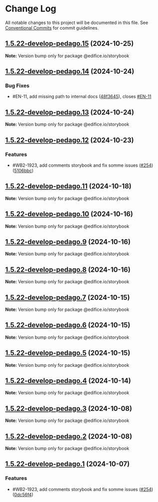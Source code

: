 # Change Log

All notable changes to this project will be documented in this file.
See [Conventional Commits](https://conventionalcommits.org) for commit guidelines.

## [1.5.22-develop-pedago.15](https://github.com/edificeio/edifice-frontend-framework/compare/v1.5.22-develop-pedago.14...v1.5.22-develop-pedago.15) (2024-10-25)

**Note:** Version bump only for package @edifice.io/storybook

## [1.5.22-develop-pedago.14](https://github.com/edificeio/edifice-frontend-framework/compare/v1.5.22-develop-pedago.13...v1.5.22-develop-pedago.14) (2024-10-24)

### Bug Fixes

- #EN-11, add missing path to internal docs ([48f3645](https://github.com/edificeio/edifice-frontend-framework/commit/48f36451666fdacb21434f18d7483a4ac673d8af)), closes [#EN-11](https://github.com/edificeio/edifice-frontend-framework/issues/EN-11)

## [1.5.22-develop-pedago.13](https://github.com/edificeio/edifice-frontend-framework/compare/v1.5.22-develop-pedago.12...v1.5.22-develop-pedago.13) (2024-10-24)

**Note:** Version bump only for package @edifice.io/storybook

## [1.5.22-develop-pedago.12](https://github.com/edificeio/edifice-frontend-framework/compare/v1.5.22...v1.5.22-develop-pedago.12) (2024-10-23)

### Features

- #WB2-1923, add comments storybook and fix somme issues ([#254](https://github.com/edificeio/edifice-frontend-framework/issues/254)) ([5106bbc](https://github.com/edificeio/edifice-frontend-framework/commit/5106bbc22bfcefdae5b5400086e264aa28df1ddc))

## [1.5.22-develop-pedago.11](https://github.com/edificeio/edifice-frontend-framework/compare/v1.5.22-develop-pedago.10...v1.5.22-develop-pedago.11) (2024-10-18)

**Note:** Version bump only for package @edifice.io/storybook

## [1.5.22-develop-pedago.10](https://github.com/edificeio/edifice-frontend-framework/compare/v1.5.22-develop-pedago.9...v1.5.22-develop-pedago.10) (2024-10-16)

**Note:** Version bump only for package @edifice.io/storybook

## [1.5.22-develop-pedago.9](https://github.com/edificeio/edifice-frontend-framework/compare/v1.5.22-develop-pedago.8...v1.5.22-develop-pedago.9) (2024-10-16)

**Note:** Version bump only for package @edifice.io/storybook

## [1.5.22-develop-pedago.8](https://github.com/edificeio/edifice-ui/compare/v1.5.22-develop-pedago.7...v1.5.22-develop-pedago.8) (2024-10-16)

**Note:** Version bump only for package @edifice.io/storybook

## [1.5.22-develop-pedago.7](https://github.com/edificeio/edifice-ui/compare/v1.5.22-develop-pedago.6...v1.5.22-develop-pedago.7) (2024-10-15)

**Note:** Version bump only for package @edifice.io/storybook

## [1.5.22-develop-pedago.6](https://github.com/edificeio/edifice-ui/compare/v1.5.22-develop-pedago.5...v1.5.22-develop-pedago.6) (2024-10-15)

**Note:** Version bump only for package @edifice.io/storybook

## [1.5.22-develop-pedago.5](https://github.com/edificeio/edifice-ui/compare/v1.5.22-develop-pedago.4...v1.5.22-develop-pedago.5) (2024-10-15)

**Note:** Version bump only for package @edifice.io/storybook

## [1.5.22-develop-pedago.4](https://github.com/edificeio/edifice-ui/compare/v1.5.22-develop-pedago.3...v1.5.22-develop-pedago.4) (2024-10-14)

**Note:** Version bump only for package @edifice.io/storybook

## [1.5.22-develop-pedago.3](https://github.com/edificeio/edifice-ui/compare/v1.5.22-develop-pedago.2...v1.5.22-develop-pedago.3) (2024-10-08)

**Note:** Version bump only for package @edifice.io/storybook

## [1.5.22-develop-pedago.2](https://github.com/edificeio/edifice-ui/compare/v1.5.22-develop-pedago.1...v1.5.22-develop-pedago.2) (2024-10-08)

**Note:** Version bump only for package @edifice.io/storybook

## [1.5.22-develop-pedago.1](https://github.com/edificeio/edifice-ui/compare/v1.5.21...v1.5.22-develop-pedago.1) (2024-10-07)

### Features

- #WB2-1923, add comments storybook and fix somme issues ([#254](https://github.com/edificeio/edifice-ui/issues/254)) ([0dc56f4](https://github.com/edificeio/edifice-ui/commit/0dc56f4194c41fe4ca6b86b73b5d0e09914a7343))
